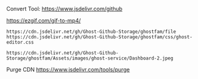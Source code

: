 Convert Tool:
https://www.jsdelivr.com/github

https://ezgif.com/gif-to-mp4/

```
https://cdn.jsdelivr.net/gh/Ghost-Github-Storage/ghostfam/file
https://cdn.jsdelivr.net/gh/Ghost-Github-Storage/ghostfam/css/ghost-editor.css
```

```
https://cdn.jsdelivr.net/gh/Ghost-Github-Storage/ghostfam/Assets/images/ghost-service/Dashboard-2.jpeg
```

Purge CDN
https://www.jsdelivr.com/tools/purge
